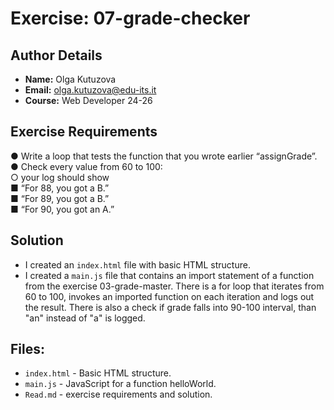 # Exercise: 07-grade-checker

## Author Details
- **Name:** Olga Kutuzova  
- **Email:** olga.kutuzova@edu-its.it  
- **Course:** Web Developer 24-26


## Exercise Requirements
● Write a loop that tests the function that you wrote earlier “assignGrade”.  
● Check every value from 60 to 100:   
○ your log should show   
■ “For 88, you got a B.”  
■ “For 89, you got a B.”  
■ “For 90, you got an A.”  

 
## Solution
- I created an `index.html` file with basic HTML structure.
- I created a `main.js` file that contains an import statement of a function from the exercise 03-grade-master. There is a for loop that iterates from 60 to 100, invokes an imported function on each iteration and logs out the result. There is also a check if grade falls into 90-100 interval, than "an" instead of "a" is logged. 





## Files:
- `index.html` - Basic HTML structure.
- `main.js` - JavaScript for a function helloWorld.
- `Read.md` - exercise requirements and solution. 
